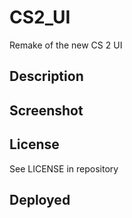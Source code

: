 # CS2_UI
Remake of the new CS 2 UI

## Description

## Screenshot

## License
See LICENSE in repository

## Deployed
